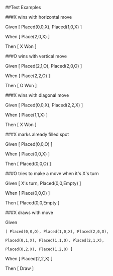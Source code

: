 ##Test Examples

###X wins with horizontal move

Given [ Placed(0,0,X), Placed(1,0,X) ]

When  [ Place(2,0,X) ]

Then  [ X Won ]


###O wins with vertical move

Given [ Placed(2,1,O), Placed(2,0,O) ]

When  [ Place(2,2,O) ]

Then  [ O Won ]


###X wins with diagonal move

Given [ Placed(0,0,X), Placed(2,2,X) ]

When  [ Place(1,1,X) ]

Then  [ X Won ]


###X marks already filled spot

Given [ Placed(0,0,O) ]

When  [ Place(0,0,X) ]

Then  [ Placed(0,0,O) ]


###O tries to make a move when it's X's turn

Given [ X's turn, Placed(0,0,Empty) ]

When  [ Place(0,0,O) ]

Then  [ Placed(0,0,Empty ]


###X draws with move

Given
 
	[ Placed(0,0,O), Placed(1,0,X), Placed(2,0,O),

	Placed(0,1,X), Placed(1,1,O), Placed(2,1,X),

	Placed(0,2,X), Placed(1,2,O) ]

When [ Placed(2,2,X) ]

Then [ Draw ]

